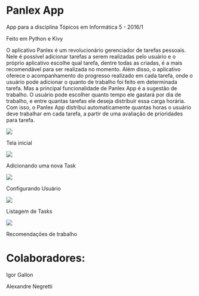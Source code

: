# Panlex App
App para a disciplina Tópicos em Informática 5 - 2016/1

Feito em Python e Kivy

O aplicativo Panlex é um revolucionário gerenciador de tarefas pessoais. Nele é possível adicionar tarefas a serem realizadas pelo usuário e o próprio aplicativo escolhe qual tarefa, dentre todas as criadas, é a mais recomendável para ser realizada no momento.
Além disso, o aplicativo oferece o acompanhamento do progresso realizado em cada tarefa, onde o usuário pode adicionar o quanto de trabalho foi feito em determinada tarefa.
Mas a principal funcionalidade de Panlex App é a sugestão de trabalho. O usuário pode escolher quanto tempo ele gastará por dia de trabalho, e entre quantas tarefas ele deseja distribuir essa carga horária. Com isso, o Panlex App distribui automaticamente quantas horas o usuário deve trabalhar em cada tarefa, a partir de uma avaliação de prioridades para tarefa.

![](http://i.imgur.com/2zLvUYd.png)

Tela inicial

![](http://i.imgur.com/7rfMbsY.png)

Adicionando uma nova Task

![](http://i.imgur.com/D5aaXjW.png)

Configurando Usuário

![](http://i.imgur.com/bUVERnD.png)

Listagem de Tasks

![](http://i.imgur.com/6yLYIR3.png)

Recomendações de trabalho

# Colaboradores:
Igor Gallon

Alexandre Negretti
